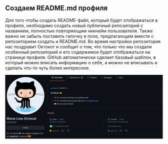 ## Создаем README.md профиля

Для того чтобы создать README-файл, который будет отображаться в профиле, необходимо создать новый публичный репозиторий с названием, полностью повторяющим никнейм пользователя. Также важно не забыть поставить галочку в поле, предлагающем вместе с репозиторием создать и README.md. Во время настройки репозитория нас поздравит Октокот и сообщит о том, что только что мы создали особенный репозиторий и его содержимое будет отображаться на странице профиля. GitHub автоматически сделает базовый шаблон, в который можно вписать информацию о себе, а можно не вписывать и сделать что-то чуть более интересное.

![Официальный профиль](img/4f.png) 
